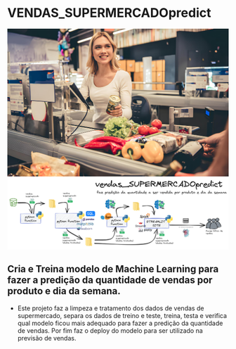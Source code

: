 # VENDAS_SUPERMERCADOpredict
![Imagem](https://github.com/jairobernardesjunior/vendas_SUPERMERCADOpredict/blob/main/vendas_super.jpg)
![Imagem](https://github.com/jairobernardesjunior/vendas_SUPERMERCADOpredict/blob/main/escopo_vendas_SUPERMERCADOpredict.png)
 
## Cria e Treina modelo de Machine Learning para fazer a predição da quantidade de vendas por produto e dia da semana.

- Este projeto faz a limpeza e tratamento dos dados de vendas de supermercado, separa os dados de treino e teste, treina, testa e verifica qual modelo ficou mais adequado para fazer a predição da quantidade de vendas. Por fim faz o deploy do modelo para ser utilizado na previsão de vendas.
